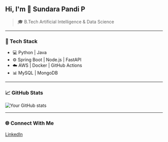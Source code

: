 ## Hi, I'm 👋 Sundara Pandi P

> 🎓 B.Tech Artificial Intelligence & Data Science 


---

### 🚀 Tech Stack
- 💻 Python | Java
- ⚙️ Spring Boot | Node.js | FastAPI
- ☁️ AWS | Docker | GitHub Actions
- 📊 MySQL | MongoDB

---

### 📈 GitHub Stats
![Your GitHub stats](https://github-readme-stats.vercel.app/api?username=Sundarapandi531&show_icons=true&theme=radical)

---

### 🌐 Connect With Me
[LinkedIn](https://www.linkedin.com/in/sundara-pandi-p-557a87295/) 
